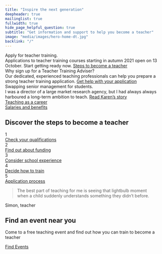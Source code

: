```yaml
---
title: "Inspire the next generation"
deepheader: true
mailinglist: true
fullwidth: true
hide_page_helpful_question: true
subtitle: "Get information and support to help you become a teacher"
image: "media/images/hero-home-dt.jpg"
backlink: "/"
---
```


<div class="featured-content__items container-1000">
    <div class="featured-content__item">
        <span class="featured-content__title">Apply for teacher training.</span>
        <div class="featured-content__image" style="background-image: url('assets/images/home-steps.jpg')"></div>
        <div class="featured-content__content">
            <span>Applications to teacher training courses starting in autumn 2021 open on 13 October. Start getting ready now.</span>
            <a class="featured-content__link" href="https://beta-getintoteaching.education.gov.uk/steps-to-become-a-teacher">Steps to become a teacher</a>
        </div>
    </div>
    <div class="featured-content__item">
        <span class="featured-content__title">Why sign up for a Teacher Training Adviser?</span>
         <a href="https://www.youtube.com/watch?v=vvY7m2YD0Vs" target="_blank" data-action="click->video#play" data-target="video.link">
            <div class="featured-content__image" style="background-image: url('assets/images/home-tta.jpg')">
                <div class="more-stories__thumbs__thumb__play">
                    <div class="icon-play"></div>
                </div>
            </div>
        </a>
        <div class="featured-content__content">
            <span>Our dedicated, experienced teaching professionals can help you prepare a strong teacher training application.</span>
            <a class="featured-content__link" href="https://beta-adviser-getintoteaching.education.gov.uk/">Get help with your application</a>
        </div>
    </div>
    <div class="featured-content__item">
        <span class="featured-content__title">Swapping senior management for students.</span>
        <a href="https://www.youtube.com/watch?v=riY-1DUkLVk" target="_blank" data-action="click->video#play" data-target="video.link">
            <div class="featured-content__image" style="background-image: url('assets/images/home-karen.jpg')">
                <div class="more-stories__thumbs__thumb__play">
                    <div class="icon-play"></div>
                </div>
            </div>
        </a>
        <div class="featured-content__content">
            <span> I was a director of a large market research agency, but I had always always harboured a long-term ambition to teach.</span>
            <a class="featured-content__link" href="/life-as-a-teacher/my-story-into-teaching/career-progression/newly-qualified-to-head-of-faculty">Read Karen’s story </a>
        </div>
    </div>
</div>

<div class="cta-links container-1000">
    <a class="cta-link" href="/life-as-a-teacher">
        <div class="cta-link__img" style="background-image: url(assets/images/piclink1.png)">
            <span class="cta-link__label">Teaching as a career</span>
        </div>
    </a>
    <a class="cta-link" href="/life-as-a-teacher/teachers-salaries-and-benefits">
        <div class="cta-link__img" style="background-image: url(assets/images/piclink2.png)">
            <span class="cta-link__label">Salaries and benefits</span>
        </div>
    </a>
</div>

<div class="steps-home">
    <div class="container-1000">
        <div class="steps-home__inner">
            <h2 class="strapline">Discover the steps to become a teacher</h2>
            <div class="steps__wrapper">
                <div class="steps__step">
                        <div class="steps__number"><span>1</span></div>
                        <a href="/steps-to-become-a-teacher" class="steps__link">
                            <span>Check your</span>
                            <span><span>qualifications</span></span>
                        </a>
                    </div>
                    <div class="steps__step">
                        <div class="steps__number"><span>2</span></div>
                        <a href="/steps-to-become-a-teacher#step-2" class="steps__link">
                            <span>Find out</span>
                            <span>about <span>funding</span></span>
                        </a>
                    </div>
                    <div class="steps__step">
                        <div class="steps__number"><span>3</span></div>
                        <a href="/steps-to-become-a-teacher#step-3" class="steps__link">
                            <span>Consider</span>
                            <span>school <span>experience</span></span>
                        </a>
                    </div>
                    <div class="steps__step">
                        <div class="steps__number"><span>4</span></div>
                        <a href="/steps-to-become-a-teacher#step-4" class="steps__link">
                            <span>Decide</span>
                            <span>how to <span>train</span></span>
                        </a>
                    </div>
                    <div class="steps__step">
                        <div class="steps__number"><span>5</span></div>
                        <a href="/steps-to-become-a-teacher#step-5" class="steps__link">
                            <span>Application</span>
                            <span><span>process</span></span>
                        </a>
                    </div>
            </div>
        </div>
    </div>
</div>

<div class="home-quote">
    <div class="container-1000">
        <div class="home-quote__text">
            <blockquote class="home-quote__quote">The best part of teaching for me is seeing that lightbulb moment when a child suddenly understands something they didn’t before.</blockquote>
            <span class="home-quote__citation">Simon, teacher</span>
        </div>
    </div>
    <div class="home-quote__img" style="background-image: url('assets/images/home-quote.jpg')"></div>
</div>

<div class="container-1000">
    <div class="featured-content__item-wide">
        <div class="featured-content__item-wide__image" style="background-image: url('assets/images/map.png')">
            <div class="icon-pin-large"></div>
        </div>
        <div class="featured-content__item-wide__right">
            <h2 class="strapline strapline--overlap">Find an event near you</h2>
            <div class="featured-content__item-wide__content">
                <p>Come to a free teaching event and find out how you can train to become a teacher</p>
                <a class="featured-content__item-wide__link" href="/events">Find Events</a>
            </div>
        </div>
    </div>
</div>



